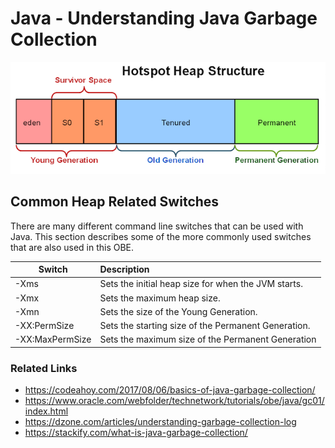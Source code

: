 # Java - Understanding Java Garbage Collection
[jvm-hotspot-heap]: images/java-hotspot-heap.png "htop-tree"

![jvm-hotspot][jvm-hotspot-heap]

## Common Heap Related Switches
There are many different command line switches that can be used with Java. This section describes some of the more commonly used switches that are also used in this OBE.

| Switch        | Description   | 
| ------------- |:-------------|
| -Xms|	Sets the initial heap size for when the JVM starts.|
|-Xmx|	Sets the maximum heap size.|
|-Xmn|	Sets the size of the Young Generation.|
|-XX:PermSize|	Sets the starting size of the Permanent Generation.|
|-XX:MaxPermSize|	Sets the maximum size of the Permanent Generation|


### Related Links

- https://codeahoy.com/2017/08/06/basics-of-java-garbage-collection/
- https://www.oracle.com/webfolder/technetwork/tutorials/obe/java/gc01/index.html
- https://dzone.com/articles/understanding-garbage-collection-log
- https://stackify.com/what-is-java-garbage-collection/